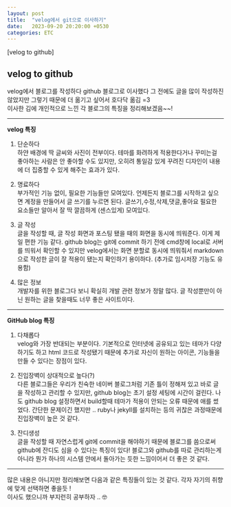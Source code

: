 ```yaml
---
layout: post
title:  "velog에서 git으로 이사하기"
date:   2023-09-20 20:20:00 +0530
categories: ETC
---
```

[velog to github]   


velog to github
---------------
   

velog에서 블로그를 작성하다 github 블로그로 이사했다
그 전에도 글을 많이 작성하진 않았지만 그렇기 때문에 더 옮기고 싶어서 호다닥 옮김 =3   
이사한 김에 개인적으로 느낀 각 블로그의 특징을 정리해보겠음~~!

***

**velog 특징**

1. 단순하다   
하얀 배경에 딱 글씨와 사진이 전부이다. 테마를 화려하게 적용한다거나 꾸미는걸 좋아하는 사람은 안 좋아할 수도 있지만, 오히려 통일감 있게 꾸려진 디자인이 내용에 더 집중할 수 있게 해주는 효과가 있다.   

2. 명료하다   
부가적인 기능 없이, 필요한 기능들만 모여있다. 언제든지 블로그를 시작하고 싶으면 계정을 만들어서 글 쓰기를 누르면 된다. 글쓰기,수정,삭제,댓글,좋아요 필요한 요소들만 알아서 잘 딱 깔끔하게 (센스있게) 모여있다.   

3. 글 작성   
글을 작성할 때, 글 작성 화면과 포스팅 됐을 때의 화면을 동시에 띄워준다. 이게 제일 편한 기능 같다. github blog는 git에 commit 하기 전에 cmd창에 local로 서버를 띄워서 확인할 수 있지만 velog에서는 화면 분할로 동시에 띄워줘서 markdown으로 작성한 글이 잘 적용이 됐는지 확인하기 용이하다. (추가로 임시저장 기능도 유용함)    

4. 많은 정보   
개발자를 위한 블로그다 보니 확실히 개발 관련 정보가 정말 많다. 글 작성뿐만이 아닌 원하는 글을 찾을때도 너무 좋은 사이트이다.

***

**GitHub blog 특징**

1. 다채롭다   
velog와 가장 반대되는 부분이다. 기본적으로 인터넷에 공유되고 있는 테마가 다양하기도 하고 html 코드로 작성됐기 때문에 추가로 자신이 원하는 아이콘, 기능들을 만들 수 있다는 장점이 있다.   

2. 진입장벽이 상대적으로 높다(?)   
다른 블로그들은 우리가 친숙한 네이버 블로그처럼 기존 틀이 정해져 있고 바로 글을 작성하고 관리할 수 있지만, github blog는 초기 설정 세팅에 시간이 걸린다. 나도 github blog 설정하면서 build할때 테마가 적용이 안되는 오류 때문에 애를 썼었다. 
간단한 문제이긴 했지만 .. ruby나 jekyll를 설치하는 등의 귀찮은 과정때문에 진입장벽이 높은 것 같다.   

3. 잔디생성   
글을 작성할 때 자연스럽게 git에 commit을 해야하기 때문에 블로그를 씀으로써 github에 잔디도 심을 수 있다는 특징이 있다! 블로그와 github를 따로 관리하는게 아니라 뭔가 하나의 시스템 안에서 돌아가는 듯한 느낌이어서 더 좋은 것 같다.   

***   
많은 내용은 아니지만 정리해보면 다음과 같은 특징들이 있는 것 같다. 각자 자기의 취향에 맞게 선택하면 좋을듯 !   
이사도 했으니까 부지런히 공부하자 .. 🤓

